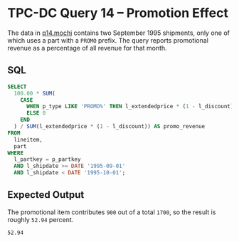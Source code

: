 # TPC-DC Query 14 – Promotion Effect

The data in [q14.mochi](./q14.mochi) contains two September 1995 shipments, only one of which uses a part with a `PROMO` prefix. The query reports promotional revenue as a percentage of all revenue for that month.

## SQL
```sql
SELECT
  100.00 * SUM(
    CASE
      WHEN p_type LIKE 'PROMO%' THEN l_extendedprice * (1 - l_discount)
      ELSE 0
    END
  ) / SUM(l_extendedprice * (1 - l_discount)) AS promo_revenue
FROM
  lineitem,
  part
WHERE
  l_partkey = p_partkey
  AND l_shipdate >= DATE '1995-09-01'
  AND l_shipdate < DATE '1995-10-01';
```

## Expected Output
The promotional item contributes `900` out of a total `1700`, so the result is roughly `52.94` percent.
```text
52.94
```
